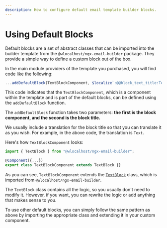 ```yaml
---
description: How to configure default email template builder blocks.
---
```


# Using Default Blocks

Default blocks are a set of abstract classes that can be imported into the builder template from the `@wlocalhost/ngx-email-builder` package. They provide a simple way to define a custom block out of the box.

In the main module providers of the template you purchased, you will find code like the following:

```typescript
...addDefaultBlock(TextBlockComponent, $localize`:@@block_text_title:Text`)
```

This code indicates that the `TextBlockComponent`, which is a component within the template and is part of the default blocks, can be defined using the `addDefaultBlock` function.&#x20;

The `addDefaultBlock` function takes two parameters: **the first is the block component, and the second is the block title.**

We usually include a translation for the block title so that you can translate it as you wish. For example, in the above code, the translation is `Text`.

Here's how `TextBlockComponent` looks:

```typescript
import { TextBlock } from "@wlocalhost/ngx-email-builder"; 

@Component({...}) 
export class TextBlockComponent extends TextBlock {}
```

As you can see, `TextBlockComponent` extends the [`TextBlock`](text-block.md) class, which is imported from `@wlocalhost/ngx-email-builder`.

The `TextBlock` class contains all the logic, so you usually don't need to modify it. However, if you want, you can rewrite the logic or add anything that makes sense to you.

To use other default blocks, you can simply follow the same pattern as above by importing the appropriate class and extending it in your custom component.
